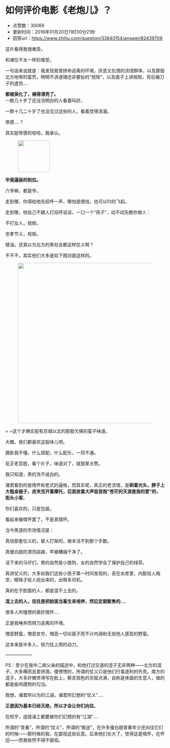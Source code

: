 # 如何评价电影《老炮儿》？
- 点赞数：30069
- 更新时间：2016年01月20日11时30分21秒
- 回答url：https://www.zhihu.com/question/33640154/answer/82439709
<body>
 <p data-pid="FQ1VKn-f">这片看得我很难受。</p>
 <p data-pid="PqvxHq8D">和诸位不太一样的难受。</p>
 <p data-pid="RA7Qlpcy">一句话来说就是：我发现我曾拼命逃离的环境，厌恶又仇恨的流氓群体，以及那股北方地带的蛮荒，明明不讲道理还非要扯的“规矩”，以及面子上讲规矩，背后捅刀子的虚伪....</p>
 <p data-pid="GRKjuo-6"><b>都被美化了，裱得漂亮了。<br></b>一群几十岁了还没活明白的人看着叫好。</p>
 <p data-pid="8gBgFq12">一群十几二十岁了也没见过这些的人，看着觉得浪漫。</p>
 <p data-pid="WQppm8fy">带感....？</p>
 <p data-pid="PUri9S4E">其实挺带感的哈哈，我承认。</p>
 <figure>
  <img src="https://picx.zhimg.com/50/34572fc485dabcdf6e384e2989a7b38e_720w.jpg?source=1940ef5c" data-rawwidth="100" data-rawheight="108" data-original-token="34572fc485dabcdf6e384e2989a7b38e" class="content_image" width="100">
 </figure>
 <p data-pid="YbjUVmEI"><b>毕竟逼装的到位。</b></p>
 <p data-pid="-lcdffij">六爷嘛，都是爷。</p>
 <p data-pid="b3kbgiM3">走到哪，你得给他先招呼一声，哪怕是借钱，也可以叼的飞起。</p>
 <p data-pid="hjBsWkwJ">走到哪，他自己不跟人打招呼说话，一口一个“孩子”，动不动先教你做人：</p>
 <p data-pid="zOucDklC">不打女人，规矩。</p>
 <p data-pid="OJryQDxA">忠孝节义，规矩。</p>
 <p data-pid="uRPsyqaw">矮油，还真以为北方的黑社会都这样仗义啊？</p>
 <p data-pid="mheuJX-e">不不不，其实他们大多是如下图对面这样的。</p>
 <figure>
  <img src="https://pic1.zhimg.com/50/7bf8ae146a1e6282a8cc343e707cdebf_720w.jpg?source=1940ef5c" data-rawwidth="505" data-rawheight="345" data-original-token="7bf8ae146a1e6282a8cc343e707cdebf" class="origin_image zh-lightbox-thumb" width="505" data-original="https://picx.zhimg.com/7bf8ae146a1e6282a8cc343e707cdebf_r.jpg?source=1940ef5c">
 </figure>
 <p data-pid="ZxAdtgPm">= =这个才确实挺有京城以北的那股欠揍的蛮子味道。</p>
 <p data-pid="vOkVF3Ig">大概，我们都喜欢这股味儿吧。</p>
 <p data-pid="TH_t5WZX">摄影我不懂，什么搭配，什么配乐，一窍不通。</p>
 <p data-pid="b4wgbr8o">反正老百姓，看个片子，味道对了，就鼓掌点赞。</p>
 <p data-pid="s02c-5Ui">我只知道，黑的洗不成白的。</p>
 <p data-pid="t-jNAOjM">诸君看到的是情怀和老式的逼格，而其实呢，真正的老流氓，是<b>剃着光头，脖子上大粗金链子，皮夹克开着摩托，后面放着大声低音炮“苍茫的天涯是我的爱”的，街头小客</b>。</p>
 <p data-pid="_Ar5aTsl">你们喜欢的，只是包装。</p>
 <p data-pid="zVeEQRik">看起来像情怀罢了，不是真情怀。</p>
 <p data-pid="RFnmJibZ">当今黑道的市场情况是：</p>
 <p data-pid="1ffmqXDN">真信那套仗义的，替人打架的，根本活不到那个岁数。</p>
 <p data-pid="svSVTyE3">真傻白甜的漂亮姑娘，早被糟蹋干净了。</p>
 <p data-pid="0KVa6P71">活下来的马仔们，男的自然是小狼狗，女的自然学会了保护自己的绿茶。</p>
 <p data-pid="D_2Dk6dA">真讲仗义的，大多如我们这些小孩子第一时间发现的，丢在水库里，内脏给人掏空，眼珠子给人挖出来的，出租车司机。</p>
 <p data-pid="l_VXc68s">真的在乎脸面的人，都是混不上去的。</p>
 <p data-pid="ih5XpG-B"><b>混上去的人，往往是把脸面当畜生来培养，然后定期贩售的....<br></b></p>
 <p data-pid="ccpgAqHH">很多人所憧憬的美好情怀....</p>
 <p data-pid="xJznRXz7">正是我唾弃而努力逃离的环境。</p>
 <p data-pid="9tHljWfL">憎恶野蛮，憎恶贫穷，憎恶一切论面子而不计内涵和无视他人感受的野蛮。</p>
 <p data-pid="wNpZz3i-">这本来是许多人，努力往上爬的动力。</p>
 <p data-pid="6u0_e2Ol">——————</p>
 <p data-pid="QI9IbT1C">PS：至少在我中二病父亲的描述中，和他打过交道的混子无非两种——北方的混子，大多横而且爱拼酒，傻愣愣的，所谓的仗义只是他们行事逐利的外壳。南方的混子，大多奸懒馋滑写在脸上，察言观色的天赋点满，自称是体面的生意人，做的都是偷鸡摸狗的勾当。</p>
 <p data-pid="M_T3cUba">我想，诸君所以为的江湖，诸君所幻想的“仗义”.....</p>
 <p data-pid="A7Ara6SH"><b>正是因为基本已经灭绝，所以才会让你们向往</b>。</p>
 <p data-pid="diYTSOMY">在知乎，连搓澡工都要被你们幻想的有“江湖”....</p>
 <p data-pid="bYN6NQxC">所谓的“青春”，所谓的“仗义”，所谓的“叛逆”，在许多傻白甜青春年少还向往它们的时候——那时候的我，在鄙视这些玩意。后来他们长大了，觉得这是情怀，在怀旧——而我依然不得不鄙视。</p>
</body>